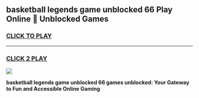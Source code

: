 
## basketball legends game unblocked 66 Play Online 👋 Unblocked Games
<h3>
<a href="https://premium.freeplayer.one?title=basketball_legends_game_unblocked_66&ref=19F">CLICK TO PLAY</a></h3>
<hr>

<h3>
<a href="https://premium.freeplayer.one?title=basketball_legends_game_unblocked_66&ref=19F">CLICK 2 PLAY</a>
  
</h3>

<a href="https://premium.freeplayer.one?title=basketball_legends_game_unblocked_66&ref=19F"><img src="https://clearcache.store/games.png"></a>


**basketball legends game unblocked 66 games unblocked: Your Gateway to Fun and Accessible Online Gaming**
